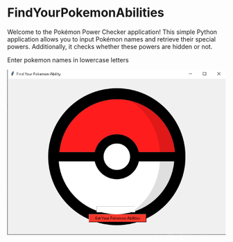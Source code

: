 # FindYourPokemonAbilities
Welcome to the Pokémon Power Checker application!
This simple Python application allows you to input Pokémon names and retrieve their special powers.
Additionally, it checks whether these powers are hidden or not.

Enter pokemon names in lowercase letters

![Project Logo](getYourPokemonAbilitiesLogo.PNG)
